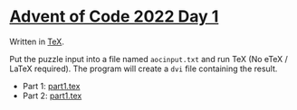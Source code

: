 # [Advent of Code 2022 Day 1](https://adventofcode.com/2022/day/1)

Written in [TeX](https://en.wikipedia.org/wiki/TeX).

Put the puzzle input into a file named `aocinput.txt` and run TeX (No eTeX / LaTeX required). The program will create a `dvi` file containing the result.

  * Part 1: [part1.tex](part1.tex)
  * Part 2: [part1.tex](part1.tex)
